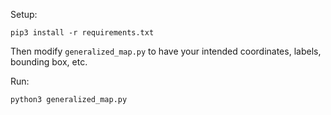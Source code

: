 Setup:
```
pip3 install -r requirements.txt
```
Then modify `generalized_map.py` to have your intended coordinates,
labels, bounding box, etc.  

Run:
```
python3 generalized_map.py
```